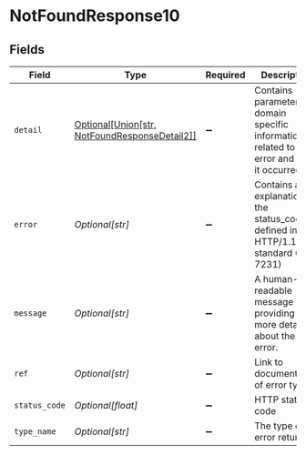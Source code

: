 # NotFoundResponse10


## Fields

| Field                                                                                            | Type                                                                                             | Required                                                                                         | Description                                                                                      | Example                                                                                          |
| ------------------------------------------------------------------------------------------------ | ------------------------------------------------------------------------------------------------ | ------------------------------------------------------------------------------------------------ | ------------------------------------------------------------------------------------------------ | ------------------------------------------------------------------------------------------------ |
| `detail`                                                                                         | [Optional[Union[str, NotFoundResponseDetail2]]](../../models/errors/notfoundresponsedetail10.md) | :heavy_minus_sign:                                                                               | Contains parameter or domain specific information related to the error and why it occurred.      |                                                                                                  |
| `error`                                                                                          | *Optional[str]*                                                                                  | :heavy_minus_sign:                                                                               | Contains an explanation of the status_code as defined in HTTP/1.1 standard (RFC 7231)            | Not Found                                                                                        |
| `message`                                                                                        | *Optional[str]*                                                                                  | :heavy_minus_sign:                                                                               | A human-readable message providing more details about the error.                                 | Unknown Widget                                                                                   |
| `ref`                                                                                            | *Optional[str]*                                                                                  | :heavy_minus_sign:                                                                               | Link to documentation of error type                                                              | https://developers.apideck.com/errors#entitynotfounderror                                        |
| `status_code`                                                                                    | *Optional[float]*                                                                                | :heavy_minus_sign:                                                                               | HTTP status code                                                                                 | 404                                                                                              |
| `type_name`                                                                                      | *Optional[str]*                                                                                  | :heavy_minus_sign:                                                                               | The type of error returned                                                                       | EntityNotFoundError                                                                              |